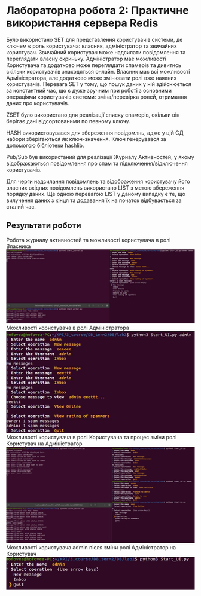 # Лабораторна робота 2: Практичне використання сервера Redis

Було використано SET для представлення користувачів системи, де ключем є роль користувача: власник, адміністратор та звичайних користувач.
Звичайний користувач може надсилати повідомлення та переглядати власну скриньку. Адміністратор має можливості Користувача 
та додатково може переглядати спамерів та дивитись скільки користувачів знаходяться онлайн. 
Власник має всі можливості Адміністратора, але додатково може змінювати ролі вже наявних користувачів.
Перевага SET у тому, що пошук даних у ній здійснюється за константний час, 
що є дуже зручним при роботі з основними операціями користувачів системи: зміна/перевірка ролей, отримання даних про користувачів. 

ZSET було використано для реалізації списку спамерів, окільки він берігає дані відсортованими по певному ключу.

HASH використовувався для збереження повідомлнь, адже у цій СД набори зберігаються як ключ-значення.
Ключ генерувався за допомогою бібліотеки hashlib.

Pub/Sub був використаний для реалізації Журналу Активностей, у якому відображаються повідомлення про спам та підключення/відключення користувачів.

Для черги надсилання повідомлень та відображення користувачу його власних вхідних повідомлень використано LIST з метою збереження порядку даних.
Ще одною перевагою LIST у даному випадку є те, що вилучення даних з кінця та додавання їх на початок відбувається за сталий час.

## Результати роботи
Робота журналу активностей та можливості користувача в ролі Власника
![1](screenshots/1)
Mожливості користувача в ролі Адміністратора
![2](screenshots/2)
Можливості користувача в ролі Користувача 
та процес зміни ролі Користувач на Адміністратор
![3](screenshots/3)
Можливості користувача admin після зміни ролі Адміністратор на Користувач
![4](screenshots/4)
